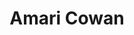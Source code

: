 ---
name: Amari Cowan
title: Amari Cowan
permalink: /team/amari-cowan/
image_path: /assets/img/import/bio/amari-cowan/amari-cowan.jpg
job_title: Emerging Technology Fellow
cohort_year: 2024
portfolio:
description: <p>Placeholder</p>
blurb: <p>Placeholder</p>

skillsets: Tech Policy,Data Governance,AI Governance
---